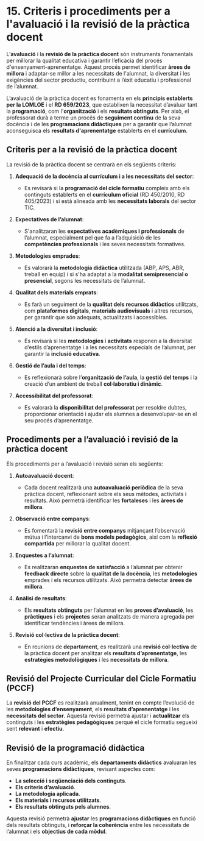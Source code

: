 # 15. Criteris i procediments per a l'avaluació i la revisió de la pràctica docent 

<!--
L'avaluació i la revisió de la pràctica docent és un element clau per a millorar la qualitat educativa  i  garantir  l'eficàcia  del  procés  d'ensenyança-aprenentatge. Este apartat establix els criteris i els procediments que el professorat acorda utilitzar per a reflexionar sobre el seu exercici i identificar àrees de millora.  

LO 3/20 (LOMLOE). Article 1. Principis 
El Sistema Educatiu Espanyol, [...] s'inspira en els principis següents: ñ) L'avaluació del conjunt del sistema educatiu, tant en la programació i l'organització i en els processos d'ensenyança i aprenentatge com en els resultats. 

Alguns aspectes que poden considerar-se inclouen: adequació de la docència al  currículum, expectatives de l'alumnat, metodologies emprades, qualitat dels materials  emprats en la docència, atenció a la diversitat i la inclusió, gestió de l'aula i del temps, accessibilitat del professorat o qualsevol altra que el departament considere. 
Alguns  procediments  per  a  l'avaluació  aconsellats  poden  ser:  autoavaluació, observació entre companys,  enquestes  a  l'alumnat,  anàlisi  de  resultats,  revisió col·lectiva,  etc.  És  convenient  enfocar  el  procés  de  manera  coherent  i desenrotllar models unificats per a la revisió de la pràctica docent. Això permetrà l'anàlisi dels resultats de manera homogènia identificant fàcilment punts de millora en els quals es pot treballar. 

A més de consensuar l'anàlisi de la docència, és important concretar els mètodes i les  tècniques  que  s'empraran  per  a  la  mateixa  revisió  del  PCCF.  Recordem  que este  document  és  un  document  en  actualització  constant  i  requerix  una  valoració  final en termes  formatius i correctius. Per tant, el departament haurà d'especificar com es realitzarà esta avaluació. 
-->

<!-- 

DE LES INSTRUCCIONS D'INICI DE CURS

1.  Avaluació dels processos d’ensenyança, del PCCF i de les programacions didàctiques, i aules virtuals
 
El professorat avaluarà l’obtenció de resultats d’aprenentatge de l’alumnat, el procés d’ensenyança i la seua pròpia pràctica docent en relació amb els reials decrets i el currículum del títol, amb les necessitats educatives de l’entorn econòmic i productiu del centre i amb les característiques de l’alumnat, la qual cosa implicarà l’avaluació i revisió, si és el cas, del projecte curricular de cicle i de les programacions didàctiques que estiguen elaborant.

22.1. Avaluació del projecte curricular de cicle formatiu

La comissió de coordinació pedagògica proposarà al claustre, perquè l’aprove, el pla d’avaluació de la pràctica docent i del PCCF.

L’avaluació del projecte curricular de cicle es realitzarà per part de l’equip educatiu i s’adequarà als aspectes esmentats en l’apartat 7 d’estes instruccions.

22.2. Avaluació de la programació didàctica

En finalitzar el curs acadèmic, i a la vista dels resultats aconseguits per l’alumnat, els departaments didàctics avaluaran les seues programacions respecte als aspectes esmentats en l’apartat 8 d’estes instruccions.

22.3. Memòria final de curs

La memòria de final de curs inclourà. entre altres aspectes, el següent:

a) Els resultats de l’avaluació de l’aprenentatge de l’alumnat, tant en el centre com en l’empresa, amb propostes de millora.
b) La memòria final del pla d’actuacions d’orientació professional del centre educatiu.
c) El PCCF i de la inserció professional dels alumnes que acaben els estudis.
d) Propostes de millora a partir d’estos resultats respecte a la pràctica docent i del PCCF.

22.4. Aules virtuals en règim semipresencial

a) Centres públics
El professorat utilitzarà la plataforma d’aprenentatge en línia disponible en https://aules.edu.gva.es/semipresencial.

L’equip docent disposarà d’un espai a l’aula virtual per a cada un dels mòduls que impartisca, i un altre reservat per al tutor o la tutora, que s’utilitzarà per a la distribució de materials didàctics i per a la realització d’anuncis de rellevància per al seguiment del curs. Este espai web el prepararà el professorat.

A fi de garantir la continuïtat i la qualitat de la docència impartida a distància, es permetrà l’accés de personal assignat per la Conselleria d’Educació, Cultura, Universitats i Ocupació, així com de les persones titulars dels centres o de les persones que exercixen la direcció d’estudis, a les aules virtuals i als continguts publicats en estes al llarg de tot el curs.

b) Centres privats i privats concertats

S’ajustarà al que disposa l’article 32 de l’Orde 30/2022, de 12 de maig, de la Conselleria
d’Educació, Cultura i Esport (DOGV 9342, 18.05.2022). 




I en l'apartat 7 i 8 diu el següent:

7. Projecte curricular del cicle formatiu

1. El projecte curricular del cicle formatiu (d’ara en avant, PCCF) recollirà els acords consensuats de caràcter pedagògic i organitzatiu, d’aplicació comuna a tots els mòduls del cicle. El seu contingut tindrà caràcter vinculant i no serà necessari replicar-lo en les programacions didàctiques dels diferents mòduls, mentres constituïx el marc comú mínim que regix el procés d’ensenyança-aprenentatge en el cicle formatiu. Estos acords han de ser respectats per tot el professorat implicat en l’exercici del cicle.
2. La direcció d’estudis de Formació Professional o la persona que exercisca estes funcions en els centres privats, serà la responsable de garantir la incorporació de tots els projectes curriculars del cicle formatiu en la programació general anual del centre. L’elaboració i redacció del PCCF correspondrà a l’equip docent del cicle, incloent-hi el professorat de matèries no professionals que impartisca docència en este mòdul, amb la coordinació i lideratge de la direcció del departament corresponent.
3. El PCCF haurà d’estar redactat i aprovat durant el curs 2025-2026. El seu contingut serà objecte de seguiment i revisió anual durant el mes de setembre, amb la finalitat de garantir la seua adequació al desplegament del cicle a les necessitats de l’alumnat.
4. El projecte curricular del cicle formatiu inclourà, almenys, els aspectes següents:
- Identificació del cicle formatiu.
- Marc normatiu per al desplegament del projecte curricular.
- Adequació de les competències professionals del títol al context socioeconòmic i cultural del centre.
- Contribució de cada mòdul a les competències professionals del cicle.
- Contribució de cada mòdul a les competències per a l’ocupabilitat del cicle.
- Enfocaments didàctics i metodològics.
- L’organització i distribució dels mòduls professionals
- Criteris d’organització, comunicació i avaluació de l’aprenentatge.
- Base de dades d’empreses o organismes equiparats per a la formació en empresa, i criteris d’assignació de l’alumnat.
- Criteris per a la realització dels plans formatius individuals.
- Criteris per a adaptar els mòduls de Digitalització i Sostenibilitat a les característiques específiques del perfil professional del cicle formatiu. 
- El pla de tutoria i orientació professional
- Concreció dels plans i programes del centre vinculats al currículum.
- Orientacions per a l’ús d’espais, mitjans i equipaments disponibles.
- Criteris i procediments per a l’avaluació i revisió de la pràctica docent.
- Atenció a la diversitat.
- Criteris per a la planificació d’activitats complementàries i extraescolars.
- Criteris per a l’organització del mòdul professional de projecte intermodular.
  
8. Programació didàctica

1. La programació del mòdul ha de ser un document, clar, concís i útil que permeta planificar l’activitat docent. S’ha d’ajustar a les directrius de la comissió de coordinació pedagògica del centre i al concretat en el PCCF en el qual s’inserix. Haurà de donar resposta a la seqüència i organització dels RA i Criteris d’Avaluació i a l’organització dels continguts del mòdul.
2. La programació didàctica de mòdul professional inclourà:
- Dades identificatives, marc normatiu i contextualització del mòdul.
- Relació entre els estàndards de competència i els mòduls del cicle formatiu.
- Contribució dels RA a les competències generals.
- Esquema general i seqüenciació de les unitats de programació.
- Metodologia del procés d’ensenyança-aprenentatge.
- Recursos.
- Ús d’espais i equipaments.
- Mesures d’atenció a la diversitat.
- Avaluació de l’aprenentatge.
- Activitats complementàries i extraescolars.
- Criteris i procediments per a l’avaluació del desenrotllament de la programació i de la pràctica docent, i també i també els criteris de qualificació.
- Qualsevol altre apartat considerat rellevant per l’equip educatiu en el PCCF.

-->

L’**avaluació** i la **revisió de la pràctica docent** són instruments fonamentals per millorar la qualitat educativa i garantir l’eficàcia del procés d'ensenyament-aprenentatge. Aquest procés permet identificar **àrees de millora** i adaptar-se millor a les necessitats de l'alumnat, la diversitat i les exigències del sector productiu, contribuint a l’èxit educatiu i professional de l’alumnat.

L’avaluació de la pràctica docent es fonamenta en els **principis establerts per la LOMLOE** i el **RD 659/2023**, que establixen la necessitat d’avaluar tant la **programació**, com l'**organització** i els **resultats obtinguts**. Per això, el professorat durà a terme un procés de **seguiment continu** de la seva docència i de les **programacions didàctiques** per a garantir que l’alumnat aconseguisca els **resultats d'aprenentatge** establerts en el **currículum**.

## **Criteris per a la revisió de la pràctica docent**

La revisió de la pràctica docent se centrarà en els següents criteris:

1. **Adequació de la docència al currículum i a les necessitats del sector**:

   * Es revisarà si la **programació del cicle formatiu** compleix amb els continguts establerts en el **currículum oficial** (RD 450/2010, RD 405/2023) i si està alineada amb les **necessitats laborals** del sector TIC.

2. **Expectatives de l’alumnat**:

   * S'analitzaran les **expectatives acadèmiques i professionals** de l’alumnat, especialment pel que fa a l’adquisició de les **competències professionals** i les seves necessitats formatives.

3. **Metodologies emprades**:

   * Es valorarà la **metodologia didàctica** utilitzada (ABP, APS, ABR, treball en equip) i si s'ha adaptat a la **modalitat semipresencial o presencial**, segons les necessitats de l’alumnat.

4. **Qualitat dels materials emprats**:

   * Es farà un seguiment de la **qualitat dels recursos didàctics** utilitzats, com **plataformes digitals**, **materials audiovisuals** i altres recursos, per garantir que són adequats, actualitzats i accessibles.

5. **Atenció a la diversitat i inclusió**:

   * Es revisarà si les **metodologies** i **activitats** responen a la diversitat d’estils d’aprenentatge i a les necessitats especials de l’alumnat, per garantir la **inclusió educativa**.

6. **Gestió de l’aula i del temps**:

   * Es reflexionarà sobre l’**organització de l’aula**, la **gestió del temps** i la creació d’un ambient de treball **col·laboratiu i dinàmic**.

7. **Accessibilitat del professorat**:

   * Es valorarà la **disponibilitat del professorat** per resoldre dubtes, proporcionar orientació i ajudar els alumnes a desenvolupar-se en el seu procés d’aprenentatge.

## **Procediments per a l’avaluació i revisió de la pràctica docent**

Els procediments per a l’avaluació i revisió seran els següents:

1. **Autoavaluació docent**:

   * Cada docent realitzarà una **autoavaluació periòdica** de la seva pràctica docent, reflexionant sobre els seus mètodes, activitats i resultats. Això permetrà identificar les **fortaleses** i les **àrees de millora**.

2. **Observació entre companys**:

   * Es fomentarà la **revisió entre companys** mitjançant l’observació mútua i l’intercanvi de **bons models pedagògics**, així com la **reflexió compartida** per millorar la qualitat docent.

3. **Enquestes a l’alumnat**:

   * Es realitzaran **enquestes de satisfacció** a l’alumnat per obtenir **feedback directe** sobre la **qualitat de la docència**, les **metodologies** emprades i els recursos utilitzats. Això permetrà detectar **àrees de millora**.

4. **Anàlisi de resultats**:

   * Els **resultats obtinguts** per l’alumnat en les **proves d’avaluació**, les **pràctiques** i els **projectes** seran analitzats de manera agregada per identificar tendències i àrees de millora.

5. **Revisió col·lectiva de la pràctica docent**:

   * En reunions de **departament**, es realitzarà una **revisió col·lectiva** de la pràctica docent per analitzar els **resultats d’aprenentatge**, les **estratègies metodològiques** i les **necessitats de millora**.

## **Revisió del Projecte Curricular del Cicle Formatiu (PCCF)**

La **revisió del PCCF** es realitzarà anualment, tenint en compte l’evolució de les **metodologies d’ensenyament**, els **resultats d’aprenentatge** i les **necessitats del sector**. Aquesta revisió permetrà ajustar i **actualitzar** els continguts i les **estratègies pedagògiques** perquè el cicle formatiu segueixi sent **relevant** i **efectiu**.

## **Revisió de la programació didàctica**

En finalitzar cada curs acadèmic, els **departaments didàctics** avaluaran les seves **programacions didàctiques**, revisant aspectes com:

* **La selecció i seqüenciació dels continguts**.
* **Els criteris d’avaluació**.
* **La metodologia aplicada**.
* **Els materials i recursos utilitzats**.
* **Els resultats obtinguts pels alumnes**.

Aquesta revisió permetrà **ajustar** les **programacions didàctiques** en funció dels resultats obtinguts, i **reforçar la coherència** entre les necessitats de l’alumnat i els **objectius de cada mòdul**.

